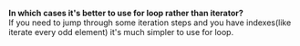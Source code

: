 **In which cases it's better to use for loop rather than iterator?**  
If you need to jump through some iteration steps and you have indexes(like iterate every odd element) it's much simpler to use for loop.
